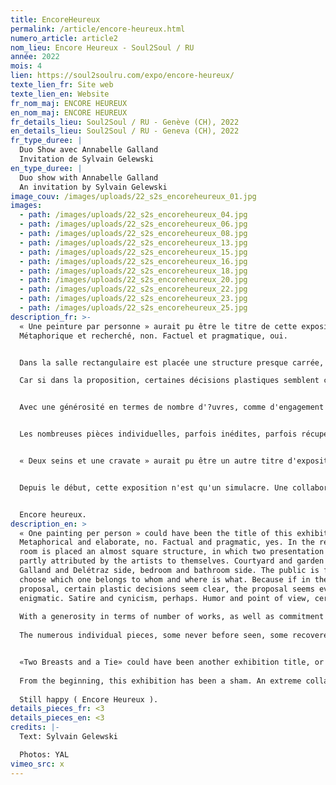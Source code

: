 ```yaml
---
title: EncoreHeureux
permalink: /article/encore-heureux.html
numero_article: article2
nom_lieu: Encore Heureux - Soul2Soul / RU
année: 2022
mois: 4
lien: https://soul2soulru.com/expo/encore-heureux/
texte_lien_fr: Site web
texte_lien_en: Website
fr_nom_maj: ENCORE HEUREUX
en_nom_maj: ENCORE HEUREUX
fr_details_lieu: Soul2Soul / RU - Genève (CH), 2022
en_details_lieu: Soul2Soul / RU - Geneva (CH), 2022
fr_type_duree: |
  Duo Show avec Annabelle Galland
  Invitation de Sylvain Gelewski
en_type_duree: |
  Duo show with Annabelle Galland
  An invitation by Sylvain Gelewski
image_couv: /images/uploads/22_s2s_encoreheureux_01.jpg
images:
  - path: /images/uploads/22_s2s_encoreheureux_04.jpg
  - path: /images/uploads/22_s2s_encoreheureux_06.jpg
  - path: /images/uploads/22_s2s_encoreheureux_08.jpg
  - path: /images/uploads/22_s2s_encoreheureux_13.jpg
  - path: /images/uploads/22_s2s_encoreheureux_15.jpg
  - path: /images/uploads/22_s2s_encoreheureux_16.jpg
  - path: /images/uploads/22_s2s_encoreheureux_18.jpg
  - path: /images/uploads/22_s2s_encoreheureux_20.jpg
  - path: /images/uploads/22_s2s_encoreheureux_22.jpg
  - path: /images/uploads/22_s2s_encoreheureux_23.jpg
  - path: /images/uploads/22_s2s_encoreheureux_25.jpg
description_fr: >-
  « Une peinture par personne » aurait pu être le titre de cette exposition.
  Métaphorique et recherché, non. Factuel et pragmatique, oui.


  Dans la salle rectangulaire est placée une structure presque carrée, dans laquelle deux boxes de présentation sont en partie attribués par les artistes à elleux-mêmes. Côté cour et côté jardin, côté Galland et côté Delétraz, côté chambre à coucher et côté salle de bain. Libre au public de choisir lequel est à qui et où se trouve quoi. 

  Car si dans la proposition, certaines décisions plastiques semblent claires, le propos parait plus énigmatique. Satire et cynisme, peut-être. Humour et point de vue, certainement.


  Avec une générosité en termes de nombre d'?uvres, comme d'engagement en amont de l'exposition, les deux artistes appliquent dans ce cas et à la lettre, la première phrase de la devise de l'espace qui les accueille : laisser libre cours à l'expérimentation, la tentative, l'idée. Iels explorent diverses surfaces ne servant pas qu'à peindre, transposent la pratique de la sculpture à celle de l'assemblage, brisent une habituelle hiérarchie entre les ?uvres, procèdent autant par ajouts de détails délicats que par soustractions d'éléments perturbateurs, jouent avec la fonction et le statut de cadre dans tous les sens, comme avec le cadre de monstration de leurs pièces en soi. Autrement dit, faire du sérieux sans se prendre au sérieux.


  Les nombreuses pièces individuelles, parfois inédites, parfois récupérées, provenant presque toujours de matériaux recyclés, deviennent installation éphémère et ?uvres communes uniques. Elles forment un ensemble clairsemant la surface du sol, les cimaises et l'espace factice ainsi créé. À travers le choix des matières premières utilisées, catelles en savon, lampes fonctionnelles mais non-ornementales, abat-jours anciens ou étranges, rideau retouché mais non-dissimulant, fontaine repeinte de laquelle ne jaillit pas d'eau mais un bouquet de fleurs, céramiques léchées sans être précieuses, structure en bois laquée mais instable, huile sur toile trouée, autocollants éparpillés et narguant les spectateurices, jusque dans la pose superstitieuse d'un objet anodin à l'arrière de leur structure, Annabelle Galland et Victor Delétraz se jouent de certains codes et assument les paradoxes de leur proposition. Celle-ci devient l'envers d'un décor où il n'y a rien à voir, ou presque. Contradiction et échec, pas du tout. Perspicacité et potentiel performatif, absolument. 


  « Deux seins et une cravate » aurait pu être un autre titre d'exposition ou peut-être de la performance en binôme ayant lieu dans l'espace, activant les divers éléments de l'installation, comme une critique d'un circuit dans lequel iels ont choisi d'évoluer. La rumeur dit que les artistes doivent financer leur production, payer leur choix de vie plutôt qu'elleux-mêmes. Preuve en est la longue liste de remerciements qu'iels ont tenu à partager avec le public, où le fait d'avoir un exécutant de montage revêt autant d'importance que d'avoir une préparatrice de banquet. Peut-être que les deux acolytes travaillent dans un même café de théâtre, échangeant là-bas bien plus de commandes que de répliques. Des partenaires de travail et de jeu parfaites,en somme.


  Depuis le début, cette exposition n'est qu'un simulacre. Une collaboration extrême, à la limite de la perte d'équilibre mais dans une maîtrise totale. On les aurait même entendu dire « faut pas se louper ».


  Encore heureux.
description_en: >
  « One painting per person » could have been the title of this exhibition.
  Metaphorical and elaborate, no. Factual and pragmatic, yes. In the rectangular
  room is placed an almost square structure, in which two presentation boxes are
  partly attributed by the artists to themselves. Courtyard and garden side,
  Galland and Delétraz side, bedroom and bathroom side. The public is free to
  choose which one belongs to whom and where is what. Because if in the
  proposal, certain plastic decisions seem clear, the proposal seems even more
  enigmatic. Satire and cynicism, perhaps. Humor and point of view, certainly.
            
  With a generosity in terms of number of works, as well as commitment before the exhibition, the two artists apply in this case, and to the letter, the first sentence of the motto of the space that welcomes them: give free rein to experimentation, the attempt, the idea. They explore various surfaces that are not only used for painting, transpose the practice of sculpture to that of assemblage, break the usual hierarchy between the works, proceed as much by adding delicate details as by subtracting disruptive elements, play with the function and status of the frame in all senses, as with the framework of the display of their pieces in itself. In other words, to be serious without taking themselves seriously.
            
  The numerous individual pieces, some never before seen, some recovered, almost all from recycled materials, become ephemeral installations and unique communal works. Together, they form an ensemble that sparsely covers the surface of the floor, the framing and the artificial space thus created. Through the choice of the raw materials used, the tiles made of soap, the functional but non-ornamental lamps, the old or strange lampshades, the retouched but non-dissimulating curtain, the repainted fountain from which does not spout water but a bouquet of flowers, the ceramics polished without being precious, wooden structure lacquered but unstable, oil on canvas with holes, stickers scattered and taunting the spectators, even in the superstitious pose of a harmless object at the back of a structure. Annabelle Galland and Victor Delétraz play with certain codes and assume the paradoxes of their proposal. This here becomes the backside of adecor where there is nothing to see, or almost. Contradiction and failure, not at all. Insight and performative potential, absolutely.


  «Two Breasts and a Tie» could have been another exhibition title, or perhaps the pair performance taking place in the space, activating the various elements of the installation, as a critique of the circuit in which they have chosen to evolve. Rumor has it that artists must finance their production, pay for their life choices rather than themselves. Proof of this is the long list of thanks they wanted to share with the audience, in which including an editor is as important as including a banquet hostess. Perhaps the two sidekicks work in the same theater café, exchanging far more orders than dialogue lines there. Perfect working and playing partners, in short.
            
  From the beginning, this exhibition has been a sham. An extreme collaboration, on the verge of losing balance but in total control. One would even have heard them say «we must not miss». 
            
  Still happy ( Encore Heureux ).
details_pieces_fr: <3
details_pieces_en: <3
credits: |-
  Text: Sylvain Gelewski

  Photos: YAL
vimeo_src: x
---
```

